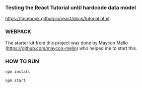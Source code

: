 ### Testing the React Tutorial until hardcode data model
https://facebook.github.io/react/docs/tutorial.html

### WEBPACK
The starter kit from this project was done by Maycon Mello (https://github.com/maycon-mello)
who helped me to start this.

### HOW TO RUN

```
npm install
```
```
npm start
```